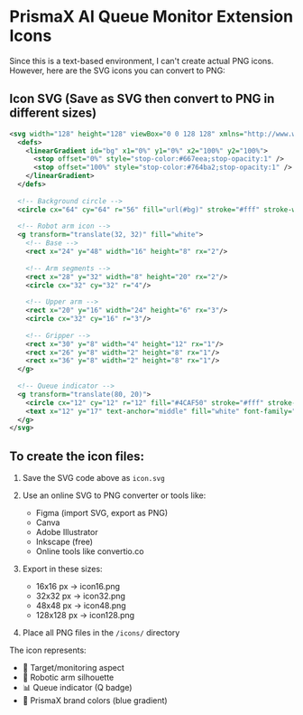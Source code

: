 # PrismaX AI Queue Monitor Extension Icons

Since this is a text-based environment, I can't create actual PNG icons. However, here are the SVG icons you can convert to PNG:

## Icon SVG (Save as SVG then convert to PNG in different sizes)

```svg
<svg width="128" height="128" viewBox="0 0 128 128" xmlns="http://www.w3.org/2000/svg">
  <defs>
    <linearGradient id="bg" x1="0%" y1="0%" x2="100%" y2="100%">
      <stop offset="0%" style="stop-color:#667eea;stop-opacity:1" />
      <stop offset="100%" style="stop-color:#764ba2;stop-opacity:1" />
    </linearGradient>
  </defs>
  
  <!-- Background circle -->
  <circle cx="64" cy="64" r="56" fill="url(#bg)" stroke="#fff" stroke-width="4"/>
  
  <!-- Robot arm icon -->
  <g transform="translate(32, 32)" fill="white">
    <!-- Base -->
    <rect x="24" y="48" width="16" height="8" rx="2"/>
    
    <!-- Arm segments -->
    <rect x="28" y="32" width="8" height="20" rx="2"/>
    <circle cx="32" cy="32" r="4"/>
    
    <!-- Upper arm -->
    <rect x="20" y="16" width="24" height="6" rx="3"/>
    <circle cx="32" cy="16" r="3"/>
    
    <!-- Gripper -->
    <rect x="30" y="8" width="4" height="12" rx="1"/>
    <rect x="26" y="8" width="2" height="8" rx="1"/>
    <rect x="36" y="8" width="2" height="8" rx="1"/>
  </g>
  
  <!-- Queue indicator -->
  <g transform="translate(80, 20)">
    <circle cx="12" cy="12" r="12" fill="#4CAF50" stroke="#fff" stroke-width="2"/>
    <text x="12" y="17" text-anchor="middle" fill="white" font-family="Arial" font-size="14" font-weight="bold">Q</text>
  </g>
</svg>
```

## To create the icon files:

1. Save the SVG code above as `icon.svg`
2. Use an online SVG to PNG converter or tools like:
   - Figma (import SVG, export as PNG)
   - Canva
   - Adobe Illustrator
   - Inkscape (free)
   - Online tools like convertio.co

3. Export in these sizes:
   - 16x16 px → icon16.png
   - 32x32 px → icon32.png  
   - 48x48 px → icon48.png
   - 128x128 px → icon128.png

4. Place all PNG files in the `/icons/` directory

The icon represents:
- 🎯 Target/monitoring aspect
- 🤖 Robotic arm silhouette
- 📊 Queue indicator (Q badge)
- 💙 PrismaX brand colors (blue gradient)